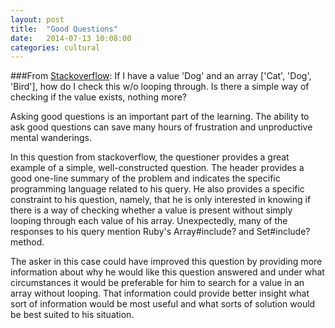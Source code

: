 ```yaml
---
layout: post
title:  "Good Questions"
date:   2014-07-13 10:08:00
categories: cultural
---
```


###From [Stackoverflow](http://stackoverflow.com/questions/1986386/check-if-value-exists-in-array-in-ruby?rq=1): If I have a value 'Dog' and an array ['Cat', 'Dog', 'Bird'], how do I check this w/o looping through. Is there a simple way of checking if the value exists, nothing more?

Asking good questions is an important part of the learning. The ability to ask good questions can save many hours of frustration and unproductive mental wanderings.

In this question from stackoverflow, the questioner provides a great example of a simple, well-constructed question. The header provides a good one-line summary of the problem and indicates the specific programming language related to his query. He also provides a specific constraint to his question, namely, that he is only interested in knowing if there is a way of checking whether a value is present without simply looping through each value of his array. Unexpectedly, many of the responses to his query mention Ruby's Array#include? and Set#include? method. 

The asker in this case could have improved this question by providing more information about why he would like this question answered and under what circumstances it would be preferable for him to search for a value in an array without looping. That information could provide better insight what sort of information would be most useful and what sorts of solution would be best suited to his situation.


